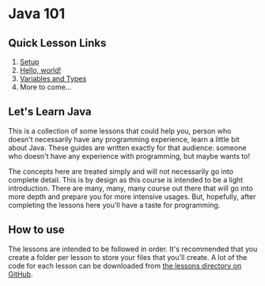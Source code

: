 # Java 101

## Quick Lesson Links

1. [Setup](https://r3volv360.github.io/Java101/lessons/00_setup/setup)
1. [Hello, world!](https://r3volv360.github.io/Java101/lessons/01_hello_world/hello_world)
1. [Variables and Types](https://r3volv360.github.io/Java101/lessons/02_variables_and_types/variables_and_types)
1. More to come...

## Let's Learn Java
This is a collection of some lessons that could help you, person who doesn't necessarily have any programming experience, learn a little bit about Java. These guides are written exactly for that audience: someone who doesn't have any experience with programming, but maybe wants to!

The concepts here are treated simply and will not necessarily go into complete detail. This is by design as this course is intended to be a light introduction. There are many, many, many course out there that will go into more depth and prepare you for more intensive usages. But, hopefully, after completing the lessons here you'll have a taste for programming.

## How to use
The lessons are intended to be followed in order. It's recommended that you create a folder per lesson to store your
files that you'll create. A lot of the code for each lesson can be downloaded from [the lessons directory on GitHub](https://github.com/R3volv360/Java101/tree/master/lessons).